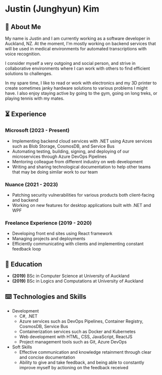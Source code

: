 # Justin (Junghyun) Kim

## 👦 About Me
My name is Justin and I am currently working as a software developer in Auckland, NZ.
At the moment, I'm mostly working on backend services that will be used in medical environments for automated transcriptions with voice recognition.

I consider myself a very outgoing and social person, and strive in collaborative environments where I can work with others to find efficient solutions to challenges.

In my spare time, I like to read or work with electronics and my 3D printer to create sometimes janky hardware solutions to various problems I might have.
I also enjoy staying active by going to the gym, going on long treks, or playing tennis with my mates.

## ⏳️ Experience
### Microsoft (2023 - Present)
- Implementing backend cloud services with .NET using Azure services such as Blob Storage, CosmosDB, and Service Bus
- Automating testing, building, signing, and deploying of our microservices through Azure DevOps Pipelines
- Mentoring colleague from different industry on web development
- Writing and sharing technological documentation to help other teams that may be doing similar work to our team

### Nuance (2021 - 2023)
- Patching security vulnerabilities for various products both client-facing and backend
- Working on new features for desktop applications built with .NET and WPF

### Freelance Experience (2019 - 2020)
- Developing front end sites using React framework
- Managing projects and deployments
- Efficiently communicating with clients and implementing constant feedback loop

## 🏫 Education
- **(2019)** BSc in Computer Science at University of Auckland
- **(2019)** BSc in Logics and Computations at University of Auckland

## ⌨️ Technologies and Skills
- Development
    - C#, .NET
    - Azure services such as DevOps Pipelines, Container Registry, CosmosDB, Service Bus
    - Containerization services such as Docker and Kubernetes
    - Web development with HTML, CSS, JavaScript, ReactJS
    - Project management tools such as Git, Azure DevOps
- Soft Skills
    - Effective communication and knowledge retainment through clear and concise documentation
    - Ability to give and take feedback, and being able to constantly improve myself by actioning on the feedback received
